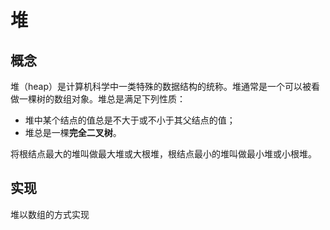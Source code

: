 # 堆
## 概念
堆（heap）是计算机科学中一类特殊的数据结构的统称。堆通常是一个可以被看做一棵树的数组对象。堆总是满足下列性质：
* 堆中某个结点的值总是不大于或不小于其父结点的值；
* 堆总是一棵**完全二叉树**。


将根结点最大的堆叫做最大堆或大根堆，根结点最小的堆叫做最小堆或小根堆。

## 实现
堆以数组的方式实现

